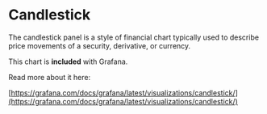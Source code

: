 # Candlestick

The candlestick panel is a style of financial chart typically used to describe price movements of a security, derivative, or currency.

This chart is **included** with Grafana.

Read more about it here:

[https://grafana.com/docs/grafana/latest/visualizations/candlestick/](https://grafana.com/docs/grafana/latest/visualizations/candlestick/)
